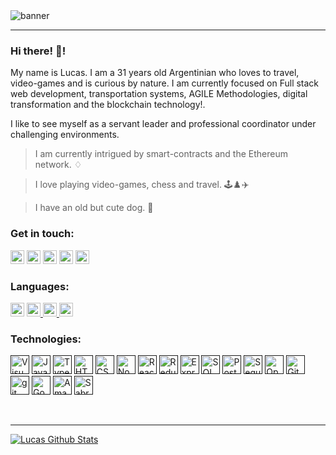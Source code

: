 <!-- HEAD -->
<img style="border-radius = 50" src="https://i.ibb.co/qYsTpBb/1.jpg" alt="banner" border="0">

---

<!-- BODY -->
### **Hi there!** 👋!

My name is Lucas. I am a 31 years old Argentinian who loves to travel, video-games and is curious by nature. I am currently focused on Full stack web development, transportation systems, AGILE Methodologies, digital transformation and the blockchain technology!.

I like to see myself as a servant leader and professional coordinator under challenging environments. 

> I am currently intrigued by smart-contracts and the Ethereum network. ♢

> I love playing video-games, chess and travel. 🕹️♟️✈️

> I have an old but cute dog. 🐶

### **Get in touch:**

[<img alt="twitter" src="https://image.flaticon.com/icons/png/512/60/60580.png" height=22>][twitter]
[<img alt="twitter" src="https://encrypted-tbn0.gstatic.com/images?q=tbn:ANd9GcRctQxs0zvDjVaKfGUdz4igtWec_QSy95OpAQ&usqp=CAU" height=22>][instagram]
[<img alt="twitter" src="https://0201.nccdn.net/4_2/000/000/048/0a6/BW_Whatsapp_2_glyph_svg-512.png" height=22>][whatsapp]
[<img alt="twitter" src="https://i.pinimg.com/originals/1c/39/c8/1c39c81fccba10c48869ce903c533845.png" height=22>][telegram]
[<img alt="twitter" src="https://upload.wikimedia.org/wikipedia/commons/thumb/b/be/LinkedIn_logo_In-Black.svg/1024px-LinkedIn_logo_In-Black.svg.png" height=22>][linkedin]

### **Languages:**

[<img alt="ES" src="https://emojipedia-us.s3.dualstack.us-west-1.amazonaws.com/thumbs/240/twitter/259/flag-spain_1f1ea-1f1f8.png" height=22>](Native)
[<img src="https://emojipedia-us.s3.dualstack.us-west-1.amazonaws.com/thumbs/240/twitter/259/flag-united-kingdom_1f1ec-1f1e7.png" alt="UK" height=22> ](Fluent)
[<img src="https://emojipedia-us.s3.dualstack.us-west-1.amazonaws.com/thumbs/240/twitter/259/flag-brazil_1f1e7-1f1f7.png" alt="BR" height=22> ](Advanced)
[<img src="https://emojipedia-us.s3.dualstack.us-west-1.amazonaws.com/thumbs/240/twitter/259/flag-france_1f1eb-1f1f7.png" alt="FR" height=22> ](Basic)

### **Technologies:**

[<img height=30 alt="Visual Studio Code" src="https://upload.wikimedia.org/wikipedia/commons/thumb/2/2d/Visual_Studio_Code_1.18_icon.svg/1024px-Visual_Studio_Code_1.18_icon.svg.png"/>]()
[<img height=30 alt="Javascript" src="https://upload.wikimedia.org/wikipedia/commons/thumb/6/6a/JavaScript-logo.png/480px-JavaScript-logo.png"/>]()
[<img height=30 alt="Typescript" src="https://ypcode.files.wordpress.com/2017/08/typescript_logo_new.png?w=192"/>]()
[<img height=30 alt="HTML" src="https://www.w3.org/html/logo/downloads/HTML5_Logo_512.png"/>]()
[<img height=30 alt="CSS" src="https://cdn.worldvectorlogo.com/logos/css3.svg"/>]()
[<img height=30 alt="NodeJS" src="https://cdn4.iconfinder.com/data/icons/logos-and-brands/512/233_Node_Js_logo-512.png"/>]()
[<img height=30 alt="React" src="https://cdn4.iconfinder.com/data/icons/logos-3/600/React.js_logo-512.png"/>]()
[<img height=30 alt="Redux" src="https://img.icons8.com/color/48/000000/redux.png"/>]()
[<img height=30 alt="Express" src="https://encrypted-tbn0.gstatic.com/images?q=tbn:ANd9GcRPDyR-Xb70DsaMdrk28bt1DZ6xZ061zBDKew&usqp=CAU"/>]()
[<img height=30 alt="SQL" src="https://www.logolynx.com/images/logolynx/c0/c0f84d9509d6690a70ce4c596f740c62.png"/>]()
[<img height=30 alt="PostgreSQL" src="https://upload.wikimedia.org/wikipedia/commons/thumb/2/29/Postgresql_elephant.svg/1200px-Postgresql_elephant.svg.png"/>]()
[<img height=30 alt="Sequelize ORM" src="https://cdn.worldvectorlogo.com/logos/sequelize.svg"/>]()
[<img height=30 alt="Open-API" src="https://upload.wikimedia.org/wikipedia/commons/a/ab/Swagger-logo.png"/>]()
[<img height=30 alt="Github" src="https://cdn4.iconfinder.com/data/icons/iconsimple-logotypes/512/github-512.png"/>]()
[<img height=30 alt="git" src="https://e7.pngegg.com/pngimages/713/558/png-clipart-computer-icons-pro-git-github-logo-text-logo-thumbnail.png"/>]()
[<img height=30 alt="Google Data Studio" src="https://marketplace.digimind.com/hubfs/Google_Data_Studio-ICON-WithBG.png"/>]()
[<img height=30 alt="Amadeus" src="https://www.traveladvisorsguild.com/wp-content/uploads/2019/10/amadeus-260x260.png"/>]()
[<img height=30 alt="Sabre" src="https://www.gmkfreelogos.com/logos/S/img/Sabre.gif"/>]()

<br/>

---

<!-- FOOTER -->

[![Lucas Github Stats](https://github-readme-stats.vercel.app/api?username=lukasver&count_private=true&show_icons=true&hide=contribs&hide_border=true)](https://github.com/anuraghazra/github-readme-stats)

[twitter]: https://twitter.com/Lverdiell
[instagram]: https://www.instagram.com/l.verdiell/
[whatsapp]: https://wa.link/y8zvli
[telegram]: https://t.me/Pelocococo
[linkedin]: https://www.linkedin.com/in/lverdiell/
[github]: https://github.com/lukasver
